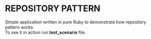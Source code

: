 # REPOSITORY PATTERN
Simple application written in pure Ruby to demonstrate how repository pattern works.
<br/>
To see it in action run **test_scenario** file.
